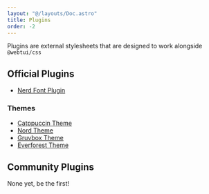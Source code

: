 ```yaml
---
layout: "@/layouts/Doc.astro"
title: Plugins
order: -2
---
```


Plugins are external stylesheets that are designed to work alongside `@webtui/css`

## Official Plugins

- [Nerd Font Plugin](/plugins/plugin-nf)

### Themes

- [Catppuccin Theme](/plugins/theme-catppuccin)
- [Nord Theme](/plugins/theme-nord)
- [Gruvbox Theme](/plugins/theme-gruvbox)
- [Everforest Theme](/plugins/theme-everforest)

## Community Plugins

None yet, be the first!

